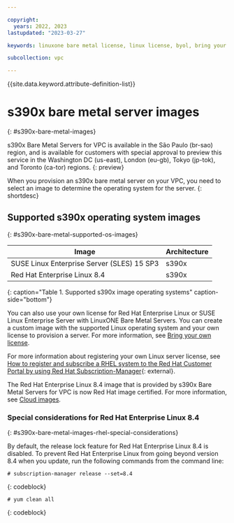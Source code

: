 ```yaml
---

copyright:
  years: 2022, 2023
lastupdated: "2023-03-27"

keywords: linuxone bare metal license, linux license, byol, bring your own license, s390x bare metal byol, s390x license

subcollection: vpc

---
```


{{site.data.keyword.attribute-definition-list}}

# s390x bare metal server images
{: #s390x-bare-metal-images}

s390x Bare Metal Servers for VPC is available in the São Paulo (br-sao) region, and is available for customers with special approval to preview this service in the Washington DC (us-east), London (eu-gb), Tokyo (jp-tok), and Toronto (ca-tor) regions.
{: preview}

When you provision an s390x bare metal server on your VPC, you need to select an image to determine the operating system for the server.
{: shortdesc}

## Supported s390x operating system images
{: #s390x-bare-metal-supported-os-images}

| Image | Architecture |
|---------|---------|
|  SUSE Linux Enterprise Server (SLES) 15 SP3 | s390x |
|  Red Hat Enterprise Linux 8.4 | s390x |
{: caption="Table 1. Supported s390x image operating systems" caption-side="bottom"}

You can also use your own license for Red Hat Enterprise Linux or SUSE Linux Enterprise Server with LinuxONE Bare Metal Servers. You can create a custom image with the supported Linux operating system and your own license to provision a server. For more information, see [Bring your own license](/docs/vpc?topic=vpc-byol-vpc-about).

For more information about registering your own Linux server license, see [How to register and subscribe a RHEL system to the Red Hat Customer Portal by using Red Hat Subscription-Manager](https://documentation.suse.com/sles/15-SP1/html/SLES-all/cha-register-sle.html#sec-register-sle-system-suseconnect){: external}.

The Red Hat Enterprise Linux 8.4 image that is provided by s390x Bare Metal Servers for VPC is now Red Hat image certified. For more information, see [Cloud images](https://catalog.redhat.com/cloud/detail/218647).

### Special considerations for Red Hat Enterprise Linux 8.4
{: #s390x-bare-metal-images-rhel-special-considerations}

By default, the release lock feature for Red Hat Enterprise Linux 8.4 is disabled. To prevent Red Hat Enterprise Linux from going beyond version 8.4 when you update, run the following commands from the command line:

   ```text
   # subscription-manager release --set=8.4
   ```
   {: codeblock}

   ```text
   # yum clean all
   ```
   {: codeblock}
